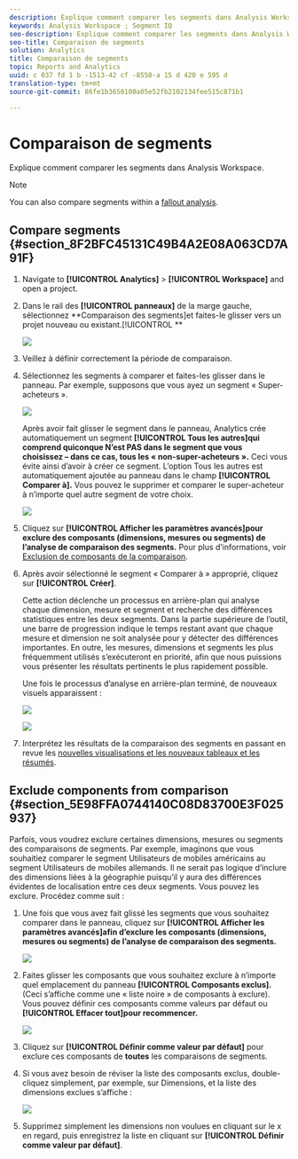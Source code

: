 ```yaml
---
description: Explique comment comparer les segments dans Analysis Workspace.
keywords: Analysis Workspace ; Segment IQ
seo-description: Explique comment comparer les segments dans Analysis Workspace.
seo-title: Comparaison de segments
solution: Analytics
title: Comparaison de segments
topic: Reports and Analytics
uuid: c 037 fd 1 b -1513-42 cf -8550-a 15 d 420 e 595 d
translation-type: tm+mt
source-git-commit: 86fe1b3650100a05e52fb2102134fee515c871b1

---
```



# Comparaison de segments

Explique comment comparer les segments dans Analysis Workspace.

>[!NOTE]
>
>You can also compare segments within a [fallout analysis](../../../../analyze/analysis-workspace/visualizations/fallout/compare-segments-fallout.md#section_E0B761A69B1545908B52E05379277B56).

## Compare segments {#section_8F2BFC45131C49B4A2E08A063CD7A91F}

1. Navigate to **[!UICONTROL Analytics]** &gt; **[!UICONTROL Workspace]** and open a project.

1. Dans le rail des **[!UICONTROL panneaux]** de la marge gauche, sélectionnez **Comparaison des segments]et faites-le glisser vers un projet nouveau ou existant.[!UICONTROL **

   ![](assets/seg-compare-panel.png)

1. Veillez à définir correctement la période de comparaison.
1. Sélectionnez les segments à comparer et faites-les glisser dans le panneau. Par exemple, supposons que vous ayez un segment « Super-acheteurs ».

   ![](assets/compare-audiences.png)

   Après avoir fait glisser le segment dans le panneau, Analytics crée automatiquement un segment **[!UICONTROL Tous les autres]qui comprend quiconque N’est PAS dans le segment que vous choisissez – dans ce cas, tous les « non-super-acheteurs ».** Ceci vous évite ainsi d’avoir à créer ce segment. L’option Tous les autres est automatiquement ajoutée au panneau dans le champ **[!UICONTROL Comparer à].** Vous pouvez le supprimer et comparer le super-acheteur à n’importe quel autre segment de votre choix.

   ![](assets/everyone-else.png)

1. Cliquez sur **[!UICONTROL Afficher les paramètres avancés]pour exclure des composants (dimensions, mesures ou segments) de l’analyse de comparaison des segments.** Pour plus d’informations, voir [Exclusion de composants de la comparaison](../../../../analyze/analysis-workspace/c-panels/c-segment-comparison/compare-segments.md#section_5E98FFA0744140C08D83700E3F025937).

1. Après avoir sélectionné le segment « Comparer à » approprié, cliquez sur **[!UICONTROL Créer]**.

   Cette action déclenche un processus en arrière-plan qui analyse chaque dimension, mesure et segment et recherche des différences statistiques entre les deux segments. Dans la partie supérieure de l’outil, une barre de progression indique le temps restant avant que chaque mesure et dimension ne soit analysée pour y détecter des différences importantes. En outre, les mesures, dimensions et segments les plus fréquemment utilisés s’exécuteront en priorité, afin que nous puissions vous présenter les résultats pertinents le plus rapidement possible.

   Une fois le processus d’analyse en arrière-plan terminé, de nouveaux visuels apparaissent :

   ![](assets/new-viz.png)

   ![](assets/new-viz2.png)

1. Interprétez les résultats de la comparaison des segments en passant en revue les [nouvelles visualisations et les nouveaux tableaux et les résumés](../../../../analyze/analysis-workspace/c-panels/c-segment-comparison/segment-comparison.md#concept_74FAC1C6D0204F9190A110B0D9005793).

## Exclude components from comparison {#section_5E98FFA0744140C08D83700E3F025937}

Parfois, vous voudrez exclure certaines dimensions, mesures ou segments des comparaisons de segments. Par exemple, imaginons que vous souhaitiez comparer le segment Utilisateurs de mobiles américains au segment Utilisateurs de mobiles allemands. Il ne serait pas logique d’inclure des dimensions liées à la géographie puisqu’il y aura des différences évidentes de localisation entre ces deux segments. Vous pouvez les exclure. Procédez comme suit :

1. Une fois que vous avez fait glissé les segments que vous souhaitez comparer dans le panneau, cliquez sur **[!UICONTROL Afficher les paramètres avancés]afin d’exclure les composants (dimensions, mesures ou segments) de l’analyse de comparaison des segments.**

   ![](assets/show-advanced-settings.png)

1. Faites glisser les composants que vous souhaitez exclure à n’importe quel emplacement du panneau **[!UICONTROL Composants exclus].** (Ceci s’affiche comme une « liste noire » de composants à exclure). Vous pouvez définir ces composants comme valeurs par défaut ou **[!UICONTROL Effacer tout]pour recommencer.**

   ![](assets/excluded-components.png)

1. Cliquez sur **[!UICONTROL Définir comme valeur par défaut]** pour exclure ces composants de **toutes** les comparaisons de segments.

1. Si vous avez besoin de réviser la liste des composants exclus, double-cliquez simplement, par exemple, sur Dimensions, et la liste des dimensions exclues s’affiche :

   ![](assets/excluded-dimensions.png)

1. Supprimez simplement les dimensions non voulues en cliquant sur le x en regard, puis enregistrez la liste en cliquant sur **[!UICONTROL Définir comme valeur par défaut]**.

